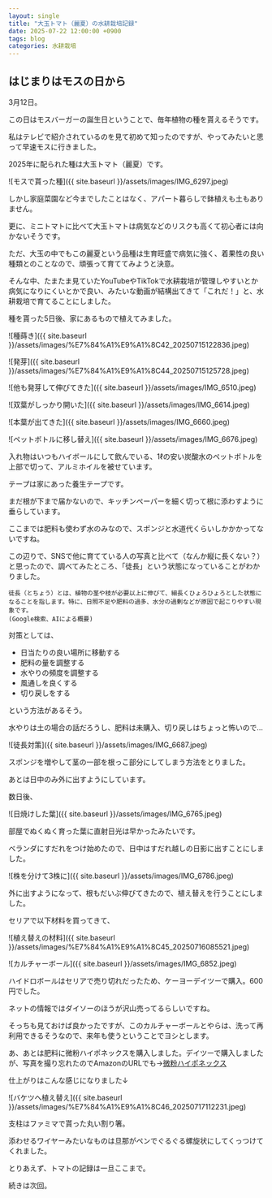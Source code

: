 ```yaml
---
layout: single
title: "大玉トマト（麗夏）の水耕栽培記録"
date: 2025-07-22 12:00:00 +0900
tags: blog
categories: 水耕栽培
---
```

## はじまりはモスの日から

3月12日。

この日はモスバーガーの誕生日ということで、毎年植物の種を貰えるそうです。

私はテレビで紹介されているのを見て初めて知ったのですが、やってみたいと思って早速モスに行きました。

2025年に配られた種は大玉トマト（麗夏）です。

![モスで貰った種]({{ site.baseurl }}/assets/images/IMG_6297.jpeg)

しかし家庭菜園など今までしたことはなく、アパート暮らしで鉢植えも土もありません。

更に、ミニトマトに比べて大玉トマトは病気などのリスクも高くて初心者には向かないそうです。

ただ、大玉の中でもこの麗夏という品種は生育旺盛で病気に強く、着果性の良い種類とのことなので、頑張って育ててみようと決意。

そんな中、たまたま見ていたYouTubeやTikTokで水耕栽培が管理しやすいとか病気になりにくいとかで良い、みたいな動画が結構出てきて「これだ！」と、水耕栽培で育てることにしました。

種を貰った5日後、家にあるもので植えてみました。

![種蒔き]({{ site.baseurl }}/assets/images/%E7%84%A1%E9%A1%8C42_20250715122836.jpeg)

![発芽]({{ site.baseurl }}/assets/images/%E7%84%A1%E9%A1%8C44_20250715125728.jpeg)

![他も発芽して伸びてきた]({{ site.baseurl }}/assets/images/IMG_6510.jpeg)

![双葉がしっかり開いた]({{ site.baseurl }}/assets/images/IMG_6614.jpeg)

![本葉が出てきた]({{ site.baseurl }}/assets/images/IMG_6660.jpeg)

![ペットボトルに移し替え]({{ site.baseurl }}/assets/images/IMG_6676.jpeg)

入れ物はいつもハイボールにして飲んでいる、1ℓの安い炭酸水のペットボトルを上部で切って、アルミホイルを被せています。

テープは家にあった養生テープです。

まだ根が下まで届かないので、キッチンペーパーを細く切って根に添わすように垂らしています。

ここまでは肥料も使わず水のみなので、スポンジと水道代くらいしかかかってないですね。

この辺りで、SNSで他に育てている人の写真と比べて（なんか縦に長くない？）と思ったので、調べてみたところ、「徒長」という状態になっていることがわかりました。

```
徒長（とちょう）とは、植物の茎や枝が必要以上に伸びて、細長くひょろひょろとした状態になることを指します。特に、日照不足や肥料の過多、水分の過剰などが原因で起こりやすい現象です。
(Google検索、AIによる概要)
```

対策としては、

- 日当たりの良い場所に移動する
- 肥料の量を調整する
- 水やりの頻度を調整する
- 風通しを良くする
- 切り戻しをする

という方法があるそう。

水やりは土の場合の話だろうし、肥料は未購入、切り戻しはちょっと怖いので…

![徒長対策]({{ site.baseurl }}/assets/images/IMG_6687.jpeg)

スポンジを増やして茎の一部を根っこ部分にしてしまう方法をとりました。

あとは日中のみ外に出すようにしています。

数日後、

![日焼けした葉]({{ site.baseurl }}/assets/images/IMG_6765.jpeg)

部屋でぬくぬく育った葉に直射日光は早かったみたいです。

ベランダにすだれをつけ始めたので、日中はすだれ越しの日影に出すことにしました。

![株を分けて3株に]({{ site.baseurl }}/assets/images/IMG_6786.jpeg)

外に出すようになって、根もだいぶ伸びてきたので、植え替えを行うことにしました。

セリアで以下材料を買ってきて、

![植え替えの材料]({{ site.baseurl }}/assets/images/%E7%84%A1%E9%A1%8C45_20250716085521.jpeg)

![カルチャーボール]({{ site.baseurl }}/assets/images/IMG_6852.jpeg)

ハイドロボールはセリアで売り切れだったため、ケーヨーデイツーで購入。600円でした。

ネットの情報ではダイソーのほうが沢山売ってるらしいですね。

そっちも見ておけば良かったですが、このカルチャーボールとやらは、洗って再利用できるそうなので、来年も使うということでヨシとします。

あ、あとは肥料に微粉ハイポネックスを購入しました。デイツーで購入しましたが、写真を撮り忘れたのでAmazonのURLでも→[微粉ハイポネックス](https://amzn.asia/d/hHyi6ts)

仕上がりはこんな感じになりました↓

![バケツへ植え替え]({{ site.baseurl }}/assets/images/%E7%84%A1%E9%A1%8C46_20250717112231.jpeg)

支柱はファミマで貰った丸い割り箸。

添わせるワイヤーみたいなものは旦那がペンでぐるぐる螺旋状にしてくっつけてくれました。

とりあえず、トマトの記録は一旦ここまで。

続きは次回。
